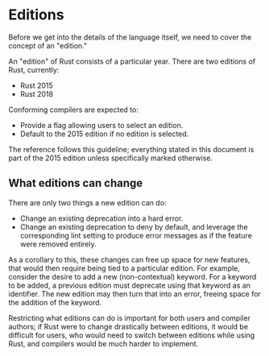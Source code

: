 # Editions

Before we get into the details of the language itself, we need to cover the
concept of an "edition."

An "edition" of Rust consists of a particular year. There are two editions of
Rust, currently:

* Rust 2015
* Rust 2018

Conforming compilers are expected to:

* Provide a flag allowing users to select an edition.
* Default to the 2015 edition if no edition is selected.

The reference follows this guideline; everything stated in this document is
part of the 2015 edition unless specifically marked otherwise.

## What editions can change

There are only two things a new edition can do:

* Change an existing deprecation into a hard error.
* Change an existing deprecation to deny by default, and leverage the
  corresponding lint setting to produce error messages as if the feature were
  removed entirely.

As a corollary to this, these changes can free up space for new features,
that would then require being tied to a particular edition. For example,
consider the desire to add a new (non-contextual) keyword. For a keyword to
be added, a previous edition must deprecate using that keyword as an
identifier. The new edition may then turn that into an error, freeing space
for the addition of the keyword.

Restricting what editions can do is important for both users and compiler
authors; if Rust were to change drastically between editions, it would be
difficult for users, who would need to switch between editions while using
Rust, and compilers would be much harder to implement.
